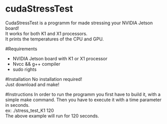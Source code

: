 # cudaStressTest
CudaStressTest is a programm for made stressing your NVIDIA Jetson board!<br>
It works for both K1 and X1 processors.<br>
It prints the temperatures of the CPU and GPU.<br>

#Requirements
<ul>
<li>NVIDIA Jetson board with K1 or X1 processor</li>
<li>Nvcc && g++ compiler</li>
<li>sudo rights</li>
</ul>

#Installation
No installation required!<br>
Just download and make!<br>

#Instructions
In order to run the programm you first have to build it, with a simple make command. Then you have to execute it with a time parameter in seconds.<br>
ex:  ./stress_test_K1 120<br>
The above example will run for 120 seconds.<br>

